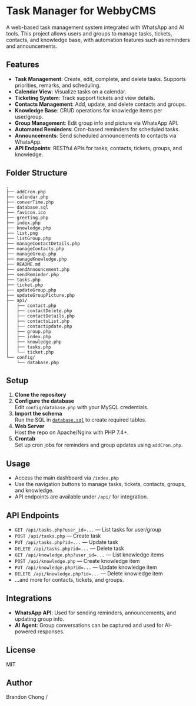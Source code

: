 # Task Manager for WebbyCMS

A web-based task management system integrated with WhatsApp and AI tools. This project allows users and groups to manage tasks, tickets, contacts, and knowledge base, with automation features such as reminders and announcements.

## Features

- **Task Management**: Create, edit, complete, and delete tasks. Supports priorities, remarks, and scheduling.
- **Calendar View**: Visualize tasks on a calendar.
- **Ticketing System**: Track support tickets and view details.
- **Contacts Management**: Add, update, and delete contacts and groups.
- **Knowledge Base**: CRUD operations for knowledge items per user/group.
- **Group Management**: Edit group info and picture via WhatsApp API.
- **Automated Reminders**: Cron-based reminders for scheduled tasks.
- **Announcements**: Send scheduled announcements to contacts via WhatsApp.
- **API Endpoints**: RESTful APIs for tasks, contacts, tickets, groups, and knowledge.

## Folder Structure

```
.
├── addCron.php
├── calendar.php
├── converTime.php
├── database.sql
├── favicon.ico
├── greeting.php
├── index.php
├── knowledge.php
├── list.png
├── listGroup.php
├── manageContactDetails.php
├── manageContacts.php
├── manageGroup.php
├── manageKnowledge.php
├── README.md
├── sendAnnouncement.php
├── sendReminder.php
├── tasks.php
├── ticket.php
├── updateGroup.php
├── updateGroupPicture.php
├── api/
│   ├── contact.php
│   ├── contactDelete.php
│   ├── contactDetails.php
│   ├── contactsList.php
│   ├── contactUpdate.php
│   ├── group.php
│   ├── index.php
│   ├── knowledge.php
│   ├── tasks.php
│   └── ticket.php
└── config/
    └── database.php
```

## Setup

1. **Clone the repository**
2. **Configure the database**  
   Edit `config/database.php` with your MySQL credentials.
3. **Import the schema**  
   Run the SQL in [`database.sql`](database.sql) to create required tables.
4. **Web Server**  
   Host the repo on Apache/Nginx with PHP 7.4+.
5. **Crontab**  
   Set up cron jobs for reminders and group updates using `addCron.php`.

## Usage

- Access the main dashboard via `/index.php`
- Use the navigation buttons to manage tasks, tickets, contacts, groups, and knowledge.
- API endpoints are available under `/api/` for integration.

## API Endpoints

- `GET /api/tasks.php?user_id=...` — List tasks for user/group
- `POST /api/tasks.php` — Create task
- `PUT /api/tasks.php?id=...` — Update task
- `DELETE /api/tasks.php?id=...` — Delete task
- `GET /api/knowledge.php?user_id=...` — List knowledge items
- `POST /api/knowledge.php` — Create knowledge item
- `PUT /api/knowledge.php?id=...` — Update knowledge item
- `DELETE /api/knowledge.php?id=...` — Delete knowledge item
- ...and more for contacts, tickets, and groups.

## Integrations

- **WhatsApp API**: Used for sending reminders, announcements, and updating group info.
- **AI Agent**: Group conversations can be captured and used for AI-powered responses.

## License

MIT

## Author

Brandon Chong /